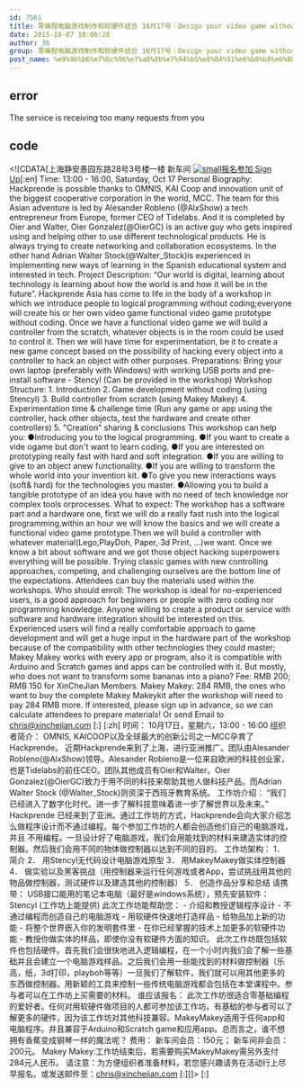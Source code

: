 ```yaml
---
id: 7561
title: 零编程电脑游戏制作和软硬件结合 10月17号｜Design your video game without coding and hack into the controller Oct 17
date: 2015-10-07 10:06:28
author: 36
group: 零编程电脑游戏制作和软硬件结合 10月17号｜Design your video game without coding and hack into the controller Oct 17
post_name: %e9%9b%b6%e7%bc%96%e7%a8%8b%e7%94%b5%e8%84%91%e6%b8%b8%e6%88%8f%e5%88%b6%e4%bd%9c%e5%92%8c%e8%bd%af%e7%a1%ac%e4%bb%b6%e7%bb%93%e5%90%88-10%e6%9c%8817%e5%8f%b7%ef%bd%9cno-coding-design-videogame-combi
---
```


## error
The service is receiving too many requests from you

## code
 <!\[CDATA\[上海静安愚园东路28号3号楼一楼 新车间 [![small](http://139.162.84.35/wp-content/uploads/2015/10/small.jpg)](http://139.162.84.35/wp-content/uploads/2015/10/small.jpg)[报名参加 Sign Up](http://www.huodongxing.com/event/2303168101400 "立即报名")\[:en\] Time: 13:00 - 16:00, Saturday, Oct 17 Personal Biography: Hackprende is possible thanks to OMNIS, KAI Coop and innovation unit of the biggest cooperative corporation in the world, MCC. The team for this Asian adventure is led by Alesander Robleno (@AlxShow) a tech entrepreneur from Europe, former CEO of Tidelabs. And it is completed by Oier and Walter, Oier Gonzalez(@OierGC) is an active guy who gets inspired using and helping other to use different technological products. He is always trying to create networking and collaboration ecosystems. In the other hand Adrian Walter Stock(@Walter\_Stock)is experienced in implementing new ways of learning in the Spanish educational system and interested in tech. Project Description: “Our world is digital, learning about technology is learning about how the world is and how it will be in the future”. Hackprende Asia has come to life in the body of a workshop in which we introduce people to logical programming without coding;everyone will create his or her own video game functional video game prototype without coding. Once we have a functional video game we will build a controller from the scratch, whatever objects is in the room could be used to control it. Then we will have time for experimentation, be it to create a new game concept based on the possibility of hacking every object into a controller to hack an object with other purposes. Preparations: Bring your own laptop (preferably with Windows) with working USB ports and pre-install software - Stencyl (Can be provided in the workshop) Workshop Structure: 1\. Introduction 2\. Game development without coding (using Stencyl) 3\. Build controller from scratch (using Makey Makey) 4\. Experimentation time & challenge time (Run any game or app using the controller, hack other objects, test the hardware and create other controllers) 5\. "Creation" sharing & conclusions This workshop can help you: ●Introducing you to the logical programming. ●If you want to create a vide ogame but don't want to learn coding. ●If you are interested on prototyping really fast with hard and soft integration. ●If you are willing to give to an object anew functionality. ●If you are willing to transform the whole world into your invention kit. ●To give you new interactions ways (soft& hard) for the technologies you master. ●Allowing you to build a tangible prototype of an idea you have with no need of tech knowledge nor complex tools orprocesses. What to expect: The workshop has a software part and a hardware one, first we will do a really fast rush into the logical programming,within an hour we will know the basics and we will create a functional video game prototype.Then we will build a controller with whatever material(Lego,PlayDoh, Paper,∙3d Print, ...)we want. Once we know a bit about software and we got those object hacking superpowers everything will be possible. Trying classic games with new controlling approaches, competing, and challenging ourselves are the bottom line of the expectations. Attendees can buy the materials used within the workshops. Who should enroll: The workshop is ideal for no-experienced users, is a good approach for beginners or people with zero coding nor programming knowledge. Anyone willing to create a product or service with software and hardware integration should be interested on this. Experienced users will find a really comfortable approach to game development and will get a huge input in the hardware part of the workshop because of the compatibility with other technologies they could master; Makey Makey works with every app or program, also it is compatible with Arduino and Scratch games and apps can be controlled with it. But mostly, who does not want to transform some bananas into a piano? Fee: RMB 200; RMB 150 for XinCheJian Members. Makey Makey: 284 RMB, the ones who want to buy the complete Makey Makeykit after the workshop will need to pay 284 RMB more. If interested, please sign up in advance, so we can calculate attendees to prepare materials! Or send Email to chris@xinchejian.com \[:\] \[:zh\] 时间： 10月17日，星期六，13:00 - 16:00 组织者简介： OMNIS, KAICOOP以及全球最大的创新公司之一MCC孕育了Hackprende。 近期Hackprende来到了上海，进行亚洲推广。团队由Alesander Robleno(@AlxShow)领导。Alesander Robleno是一位来自欧洲的科技创业家，也是Tidelabs的前任CEO。团队其他成员有Oier和Walter。Oier Gonzalez(@OierGC)致力于用不同的科技来帮助其他人做科技产品。而Adrian Walter Stock (@Walter\_Stock)则资深于西班牙教育系统。 工作坊介绍： “我们已经进入了数字化时代。进一步了解科技意味着进一步了解世界以及未来。” Hackprende 已经来到了亚洲。通过工作坊的方式，Hackprende会向大家介绍怎么做程序设计而不通过编程。每个参加工作坊的人都会创造他们自己的电脑游戏，并且 不用编程。一旦设计好了电脑游戏，我们会用能找到的材料来建造实体的控制器。然后我们会用不同的物体做控制器以达到不同的目的。 工作坊架构： 1． 简介 2． 用Stencyl无代码设计电脑游戏原型 3． 用MakeyMakey做实体控制器 4． 做实验以及黑客挑战（用控制器来运行任何游戏或者App，尝试挑战用其他的物品做控制器，测试硬件以及建造其他的控制器） 5． 创造作品分享和总结 请携带： USB接口能用的笔记本电脑（最好是windows系统），预先安装软件：Stencyl (工作坊上能提供) 此次工作坊能帮助您： - 介绍和教授逻辑程序设计 - 不通过编程而创造自己的电脑游戏 - 用软硬件快速地打造样品 - 给物品加上新的功能 - 将整个世界嵌入你的发明套件里 - 在你已经掌握的技术上加更多的软硬件功能 - 教授你做实体的样品，即使你没有软硬件方面的知识。 此次工作坊既包括软件也包括硬件。首先我们会很快地进入逻辑编程，在一个小时内我们会了解一些基础并且会建立一个电脑游戏样品。之后我们会用一些能找到的材料做控制器（乐高，纸，3d打印，playboh等等）一旦我们了解软件，我们就可以用其他更多的东西做控制器。用新颖的工具来控制一些传统电脑游戏都会包括在本堂课程中。参与者可以在工作坊上买需要的材料。 谁应该报名： 此次工作坊很适合零基础编程的爱好者。任何对用软硬件做项目的人都可参加该工作坊。有基础的参与者可以了解更多的硬件，因为该工作坊对其他科技兼容。MakeyMakey适用于任何app和电脑程序。并且兼容于Arduino和Scratch game和应用app。总而言之，谁不想拥有香蕉变成钢琴一样的魔法呢？ 费用： 新车间会员：150元； 新车间非会员：200元。 Makey Makey:工作坊结束后，若需要购买MakeyMakey需另外支付284元人民币。 请注意：为方便组织者准备材料，若您感兴趣请务在活动行上尽早报名。或发送邮件至：chris@xinchejian.com \[:\]\]\]> \[:\]
